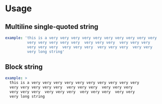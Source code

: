 # Usage

## Multiline single-quoted string

``` yaml
example: 'this is a very very very very very very very very very very 
          very very very very very  very very very  very very very  
          very very very  very very very  very very very  very very 
          very long string'
```

## Block string

``` yaml
example: > 
  this is a very very very very very very very very very very 
  very very very very very  very very very  very very very  
  very very very  very very very  very very very  very very 
  very long string
```
